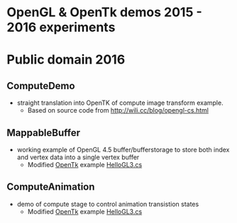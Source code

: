 # OpenGL & OpenTk demos 2015 - 2016 experiments

# Public domain 2016

## ComputeDemo
 - straight translation into OpenTK of compute image transform example.
	- Based on source code from http://wili.cc/blog/opengl-cs.html

## MappableBuffer
 - working example of  OpenGL 4.5 buffer/bufferstorage to store both index and vertex data into a single vertex buffer
	- Modified [OpenTk](https://github.com/opentk/opentk/) example [HelloGL3.cs](https://github.com/opentk/opentk/blob/master/Source/Examples/OpenGL/3.x/HelloGL3.cs)

## ComputeAnimation
 - demo of compute stage to control animation transistion states
	- Modified [OpenTk](https://github.com/opentk/opentk/) example [HelloGL3.cs](https://github.com/opentk/opentk/blob/master/Source/Examples/OpenGL/3.x/HelloGL3.cs)

